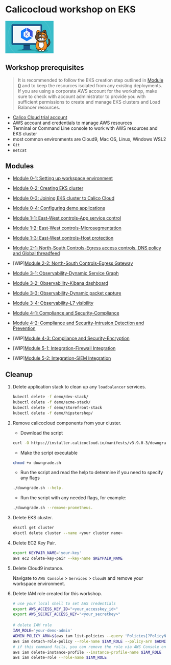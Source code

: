 # Calicocloud workshop on EKS

<img src="img/calico.png" alt="Calico on EKS" width="30%"/>


## Workshop prerequisites

>It is recommended to follow the EKS creation step outlined in [Module 0](modules/creating-eks-cluster.md) and to keep the resources isolated from any existing deployments. If you are using a corporate AWS account for the workshop, make sure to check with account administrator to provide you with sufficient permissions to create and manage EKS clusters and Load Balancer resources.

- [Calico Cloud trial account](https://www.calicocloud.io/home)
- AWS account and credentials to manage AWS resources
- Terminal or Command Line console to work with AWS resources and EKS cluster
- most common environments are Cloud9, Mac OS, Linux, Windows WSL2
- `Git`
- `netcat`


## Modules

- [Module 0-1: Setting up workspace environment](./modules/setting-up-work-environment.md)
- [Module 0-2: Creating EKS cluster](modules/creating-eks-cluster.md)
- [Module 0-3: Joining EKS cluster to Calico Cloud](modules/joining-eks-to-calico-cloud.md)
- [Module 0-4: Configuring demo applications](modules/configuring-demo-apps.md)

- [Module 1-1: East-West controls-App service control](modules/app-service-control.md)
- [Module 1-2: East-West controls-Microsegmentation](modules/microsegmentation.md)
- [Module 1-3: East-West controls-Host protection](modules/host-protection.md)

- [Module 2-1: North-South Controls-Egress access controls, DNS policy and Global threadfeed ](modules/egress-access-controls.md)
- [WIP][Module 2-2: North-South Controls-Egress Gateway](modules/egress-gateway.md) 

- [Module 3-1: Observability-Dynamic Service Graph](modules/dynamic-service-graph.md)
- [Module 3-2: Observability-Kibana dashboard](modules/kibana-dashboard.md)
- [Module 3-3: Observability-Dynamic packet capture](modules/dynamic-packet-capture.md) 
- [Module 3-4: Observability-L7 visibility](modules/enable-l7-visibility.md) 

- [Module 4-1: Compliance and Security-Compliance](modules/compliance-reports.md) 
- [Module 4-2: Compliance and Security-Intrusion Detection and Prevention](modules/intrusion-detection-protection.md) 
- [WIP][Module 4-3: Compliance and Security-Encryption](modules/encryption.md) 

- [WIP][Module 5-1: Integration-Firewall Integration](modules/firewall-integration.md) 
- [WIP][Module 5-2: Integration-SIEM Integration](modules/siem-integration.md) 



## Cleanup

1. Delete application stack to clean up any `loadbalancer` services.

    ```bash
    kubectl delete -f demo/dev-stack/
    kubectl delete -f demo/acme-stack/
    kubectl delete -f demo/storefront-stack
    kubectl delete -f demo/hipstershop/
    ```

2. Remove calicocloud components from your cluster.
   - Download the script 
   ```bash
   curl -O https://installer.calicocloud.io/manifests/v3.9.0-3/downgrade.sh
   ```

   - Make the script executable 
   ```bash
   chmod +x downgrade.sh
   ```

   - Run the script and read the help to determine if you need to specify any flags 
   ```bash
   ./downgrade.sh --help.
   ```

   - Run the script with any needed flags, for example: 
   ```bash
   ./downgrade.sh --remove-prometheus.
   
   ```

3. Delete EKS cluster.

    ```bash
    eksctl get cluster 
    eksctl delete cluster --name <your cluster name>
    ```

4. Delete EC2 Key Pair.

    ```bash
    export KEYPAIR_NAME='your-key'
    aws ec2 delete-key-pair --key-name $KEYPAIR_NAME
    ```

5. Delete Cloud9 instance.

    Navigate to `AWS Console` > `Services` > `Cloud9` and remove your workspace environment.

6. Delete IAM role created for this workshop.

    ```bash
    # use your local shell to set AWS credentials
    export AWS_ACCESS_KEY_ID="<your_accesskey_id>"
    export AWS_SECRET_ACCESS_KEY="<your_secretkey>"

    # delete IAM role
    IAM_ROLE='your-demo-admin'
    ADMIN_POLICY_ARN=$(aws iam list-policies --query 'Policies[?PolicyName==`AdministratorAccess`].Arn' --output text)
    aws iam detach-role-policy --role-name $IAM_ROLE --policy-arn $ADMIN_POLICY_ARN
    # if this command fails, you can remove the role via AWS Console once you delete the Cloud9 instance
    aws iam delete-instance-profile --instance-profile-name $IAM_ROLE
    aws iam delete-role --role-name $IAM_ROLE
    ```
